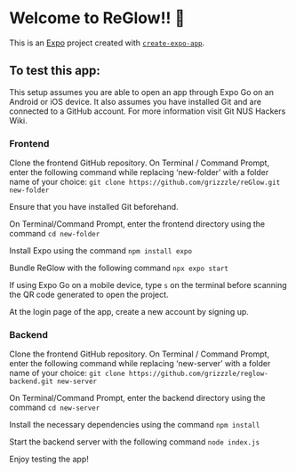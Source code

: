 # Welcome to ReGlow!! 👋

This is an [Expo](https://expo.dev) project created with [`create-expo-app`](https://www.npmjs.com/package/create-expo-app).

## To test this app:
This setup assumes you are able to open an app through Expo Go on an Android or iOS device.
It also assumes you have installed Git and are connected to a GitHub account. For more information visit Git NUS Hackers Wiki.

### Frontend
Clone the frontend GitHub repository. On Terminal / Command Prompt, enter the following command while replacing ‘new-folder’ with a folder name of your choice: 
`git clone https://github.com/grizzzle/reGlow.git new-folder`

Ensure that you have installed Git beforehand. 

On Terminal/Command Prompt, enter the frontend directory using the command `cd new-folder`

Install Expo using the command `npm install expo`

Bundle ReGlow with the following command `npx expo start`

If using Expo Go on a mobile device, type `s` on the terminal before scanning the QR code generated to open the project.

At the login page of the app, create a new account by signing up. 

### Backend
Clone the frontend GitHub repository. On Terminal / Command Prompt, enter the following command while replacing ‘new-server’ with a folder name of your choice: 
`git clone https://github.com/grizzzle/reglow-backend.git new-server`

On Terminal/Command Prompt, enter the backend directory using the command `cd new-server`

Install the necessary dependencies using the command `npm install`

Start the backend server with the following command `node index.js`

Enjoy testing the app!
